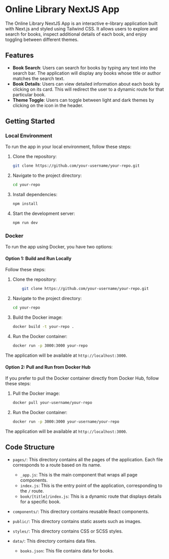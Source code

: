 # Online Library NextJS App

The Online Library NextJS App is an interactive e-library application built with Next.js and styled using Tailwind CSS. It allows users to explore and search for books, inspect additional details of each book, and enjoy toggling between different themes.

## Features

- **Book Search**: Users can search for books by typing any text into the search bar. The application will display any books whose title or author matches the search text.
- **Book Details**: Users can view detailed information about each book by clicking on its card. This will redirect the user to a dynamic route for that particular book.
- **Theme Toggle**: Users can toggle between light and dark themes by clicking on the icon in the header.

## Getting Started

### Local Environment

To run the app in your local environment, follow these steps:

1. Clone the repository: 
    ```bash
    git clone https://github.com/your-username/your-repo.git
    ```
2. Navigate to the project directory: 
    ```bash
    cd your-repo
    ```
3. Install dependencies: 
    ```bash
    npm install
    ```
4. Start the development server: 
    ```bash
    npm run dev
    ```

### Docker

To run the app using Docker, you have two options:

#### Option 1: Build and Run Locally

Follow these steps:

1. Clone the repository: 
    ```bash
        git clone https://github.com/your-username/your-repo.git
    ```
2. Navigate to the project directory: 
    ```bash
    cd your-repo
    ```
3. Build the Docker image: 
    ```bash
    docker build -t your-repo .
    ```
4. Run the Docker container: 
    ```bash
    docker run -p 3000:3000 your-repo
    ```

The application will be available at `http://localhost:3000`.

#### Option 2: Pull and Run from Docker Hub

If you prefer to pull the Docker container directly from Docker Hub, follow these steps:

1. Pull the Docker image: 
    ```bash
    docker pull your-username/your-repo
    ```
2. Run the Docker container: 
    ```bash
    docker run -p 3000:3000 your-username/your-repo
    ```

The application will be available at `http://localhost:3000`.

## Code Structure

- `pages/`: This directory contains all the pages of the application. Each file corresponds to a route based on its name.
    - `_app.js`: This is the main component that wraps all page components.
    - `index.js`: This is the entry point of the application, corresponding to the `/` route.
    - `book/[title]/index.js`: This is a dynamic route that displays details for a specific book.

- `components/`: This directory contains reusable React components.

- `public/`: This directory contains static assets such as images.

- `styles/`: This directory contains CSS or SCSS styles.

- `data/`: This directory contains data files.
    - `books.json`: This file contains data for books.



